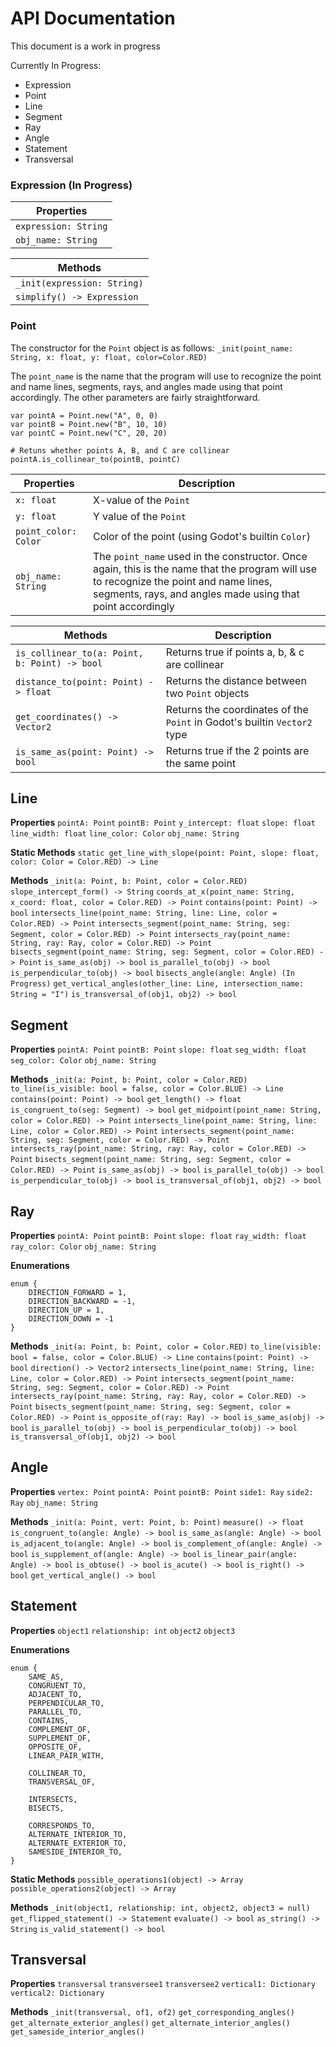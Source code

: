 # API Documentation

This document is a work in progress

Currently In Progress:
- Expression
- Point
- Line
- Segment
- Ray
- Angle
- Statement
- Transversal

### Expression (In Progress)

|**Properties**|
|---|
|`expression: String`
|`obj_name: String`

|**Methods**|
|---|
|`_init(expression: String)`
|`simplify() -> Expression`

### Point 
The constructor for the `Point` object is as follows:
`_init(point_name: String, x: float, y: float, color=Color.RED)`

The `point_name` is the name that the program will use to recognize the point
and name lines, segments, rays, and angles made using that point accordingly.
The other parameters are fairly straightforward.

```gdscript
var pointA = Point.new("A", 0, 0)
var pointB = Point.new("B", 10, 10)
var pointC = Point.new("C", 20, 20)

# Retuns whether points A, B, and C are collinear
pointA.is_collinear_to(pointB, pointC)
```

|Properties|Description|
|----------|-----------|
|`x: float`|X-value of the `Point`|
|`y: float`|Y value of the `Point`|
|`point_color: Color`|Color of the point (using Godot's builtin `Color`)|
|`obj_name: String`|The `point_name` used in the constructor. Once again, this is the name that the program will use to recognize the point and name lines, segments, rays, and angles made using that point accordingly|


|Methods|Description|
|-------|-----------|
|`is_collinear_to(a: Point, b: Point) -> bool`|Returns true if points a, b, & c are collinear|
|`distance_to(point: Point) -> float`|Returns the distance between two `Point` objects|
|`get_coordinates() -> Vector2`|Returns the coordinates of the `Point` in Godot's builtin `Vector2` type|
|`is_same_as(point: Point) -> bool`|Returns true if the 2 points are the same point|

## Line

**Properties**
`pointA: Point`
`pointB: Point`
`y_intercept: float`
`slope: float`
`line_width: float`
`line_color: Color`
`obj_name: String`

**Static Methods**
`static get_line_with_slope(point: Point, slope: float, color: Color = Color.RED) -> Line`

**Methods**
`_init(a: Point, b: Point, color = Color.RED)`
`slope_intercept_form() -> String`
`coords_at_x(point_name: String, x_coord: float, color = Color.RED) -> Point`
`contains(point: Point) -> bool`
`intersects_line(point_name: String, line: Line, color = Color.RED) -> Point`
`intersects_segment(point_name: String, seg: Segment, color = Color.RED) -> Point`
`intersects_ray(point_name: String, ray: Ray, color = Color.RED) -> Point`
`bisects_segment(point_name: String, seg: Segment, color = Color.RED) -> Point`
`is_same_as(obj) -> bool`
`is_parallel_to(obj) -> bool`
`is_perpendicular_to(obj) -> bool`
`bisects_angle(angle: Angle) (In Progress)`
`get_vertical_angles(other_line: Line, intersection_name: String = "I")`
`is_transversal_of(obj1, obj2) -> bool`

## Segment

**Properties**
`pointA: Point`
`pointB: Point`
`slope: float`
`seg_width: float`
`seg_color: Color`
`obj_name: String`

**Methods**
`_init(a: Point, b: Point, color = Color.RED)`
`to_line(is_visible: bool = false, color = Color.BLUE) -> Line`
`contains(point: Point) -> bool`
`get_length() -> float`
`is_congruent_to(seg: Segment) -> bool`
`get_midpoint(point_name: String, color = Color.RED) -> Point`
`intersects_line(point_name: String, line: Line, color = Color.RED) -> Point`
`intersects_segment(point_name: String, seg: Segment, color = Color.RED) -> Point`
`intersects_ray(point_name: String, ray: Ray, color = Color.RED) -> Point`
`bisects_segment(point_name: String, seg: Segment, color = Color.RED) -> Point`
`is_same_as(obj) -> bool`
`is_parallel_to(obj) -> bool`
`is_perpendicular_to(obj) -> bool`
`is_transversal_of(obj1, obj2) -> bool`

## Ray

**Properties**
`pointA: Point`
`pointB: Point`
`slope: float`
`ray_width: float`
`ray_color: Color`
`obj_name: String`

**Enumerations**
```
enum {
	DIRECTION_FORWARD = 1,
	DIRECTION_BACKWARD = -1,
	DIRECTION_UP = 1,
	DIRECTION_DOWN = -1
}
```

**Methods**
`_init(a: Point, b: Point, color = Color.RED)`
`to_line(visible: bool = false, color = Color.BLUE) -> Line`
`contains(point: Point) -> bool`
`direction() -> Vector2`
`intersects_line(point_name: String, line: Line, color = Color.RED) -> Point`
`intersects_segment(point_name: String, seg: Segment, color = Color.RED) -> Point`
`intersects_ray(point_name: String, ray: Ray, color = Color.RED) -> Point`
`bisects_segment(point_name: String, seg: Segment, color = Color.RED) -> Point`
`is_opposite_of(ray: Ray) -> bool`
`is_same_as(obj) -> bool`
`is_parallel_to(obj) -> bool`
`is_perpendicular_to(obj) -> bool`
`is_transversal_of(obj1, obj2) -> bool`

## Angle

**Properties**
`vertex: Point`
`pointA: Point`
`pointB: Point`
`side1: Ray`
`side2: Ray`
`obj_name: String`

**Methods**
`_init(a: Point, vert: Point, b: Point)`
`measure() -> float`
`is_congruent_to(angle: Angle) -> bool`
`is_same_as(angle: Angle) -> bool`
`is_adjacent_to(angle: Angle) -> bool`
`is_complement_of(angle: Angle) -> bool`
`is_supplement_of(angle: Angle) -> bool`
`is_linear_pair(angle: Angle) -> bool`
`is_obtuse() -> bool`
`is_acute() -> bool`
`is_right() -> bool`
`get_vertical_angle() -> bool`

## Statement

**Properties**
`object1`
`relationship: int`
`object2`
`object3`

**Enumerations**
```
enum {
	SAME_AS,
	CONGRUENT_TO,
	ADJACENT_TO,
	PERPENDICULAR_TO,
	PARALLEL_TO,         
	CONTAINS,
	COMPLEMENT_OF,
	SUPPLEMENT_OF,
	OPPOSITE_OF,
	LINEAR_PAIR_WITH,
	
	COLLINEAR_TO,
	TRANSVERSAL_OF,

	INTERSECTS,
	BISECTS,

	CORRESPONDS_TO,
	ALTERNATE_INTERIOR_TO,
	ALTERNATE_EXTERIOR_TO,
	SAMESIDE_INTERIOR_TO,
}
```
**Static Methods**
`possible_operations1(object) -> Array`
`possible_operations2(object) -> Array`

**Methods**
`_init(object1, relationship: int, object2, object3 = null)`
`get_flipped_statement() -> Statement`
`evaluate() -> bool`
`as_string() -> String`
`is_valid_statement() -> bool`

## Transversal

**Properties**
`transversal`
`transversee1`
`transversee2`
`vertical1: Dictionary`
`vertical2: Dictionary`

**Methods**
`_init(transversal, of1, of2)`
`get_corresponding_angles()`
`get_alternate_exterior_angles()`
`get_alternate_interior_angles()`
`get_sameside_interior_angles()`

